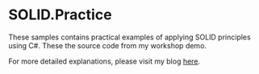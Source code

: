 # SOLID.Practice
These samples contains practical examples of applying SOLID principles using C#. These the source code from my workshop demo.   

For more detailed explanations, please visit my blog [here](https://blog-aboelkassem.netlify.app/blog/solid-principles-for-desiging-software).
